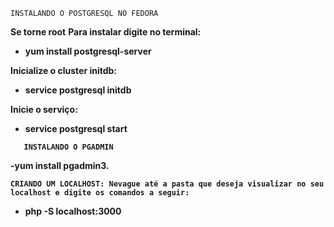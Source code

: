 ```					  					  
INSTALANDO O POSTGRESQL NO FEDORA    
```
<strong>Se torne root</strong>
<strong>Para instalar digite no terminal:
- yum install postgresql-server

<strong>Inicialize o cluster initdb:</strong>
- service postgresql initdb 

<strong>Inicie o serviço:</strong>

- service postgresql start 

```					  					  
   INSTALANDO O PGADMIN    
```

-yum install pgadmin3.

```					  					  
CRIANDO UM LOCALHOST: Nevague até a pasta que deseja visualizar no seu localhost e digite os comandos a seguir:  
```
- php -S localhost:3000